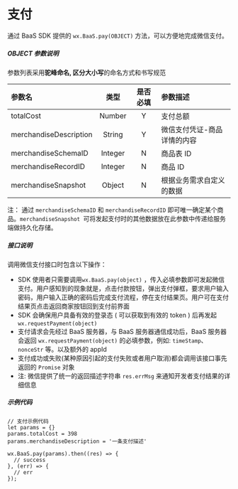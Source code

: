 # 支付

通过 BaaS SDK 提供的 `wx.BaaS.pay(OBJECT)` 方法，可以方便地完成微信支付。

##### OBJECT 参数说明
参数列表采用**驼峰命名, 区分大小写**的命名方式和书写规范

| 参数名                    |   类型    | 是否必填 | 参数描述           |
| :--------------------- | :-----: | :--: | :------------- |
| totalCost              | Number  |  Y   | 支付总额           |
| merchandiseDescription | String  |  Y   | 微信支付凭证-商品详情的内容 |
| merchandiseSchemaID    | Integer |  N   | 商品表 ID         |
| merchandiseRecordID    | Integer |  N   | 商品 ID          |
| merchandiseSnapshot    | Object  |  N   | 根据业务需求自定义的数据   |

注： 通过 `merchandiseSchemaID` 和 `merchandiseRecordID` 即可唯一确定某个商品。`merchandiseSnapshot `可将发起支付时的其他数据放在此参数中传递给服务端做持久化存储。

##### 接口说明

调用微信支付接口时包含以下操作：

- SDK 使用者只需要调用`wx.BaaS.pay(object)` ，传入必填参数即可发起微信支付。用户感知到的现象就是，点击付款按钮，弹出支付弹框，要求用户输入密码，用户输入正确的密码后完成支付流程，停在支付结果页。用户可在支付结果页点击返回商家按钮回到支付前界面
- SDK 会确保用户具备有效的登录态 ( 可以获取到有效的 token ) 后再发起 `wx.requestPayment(object)` 
- 支付请求会先经过 BaaS 服务器，与 BaaS 服务器通信成功后，BaaS 服务器会返回 `wx.requestPayment(object)` 的必填参数，例如: `timeStamp`、`nonceStr` 等。以及额外的 appId
- 支付成功或失败(某种原因引起的支付失败或者用户取消)都会调用该接口事先返回的 `Promise` 对象
- 注: 微信提供了统一的返回描述字符串 `res.errMsg` 来通知开发者支付结果的详细信息
##### 示例代码
```
// 支付示例代码
let params = {}
params.totalCost = 398
params.merchandiseDescription = '一条支付描述'

wx.BaaS.pay(params).then((res) => {
  // success
}, (err) => {
  // err
});
```